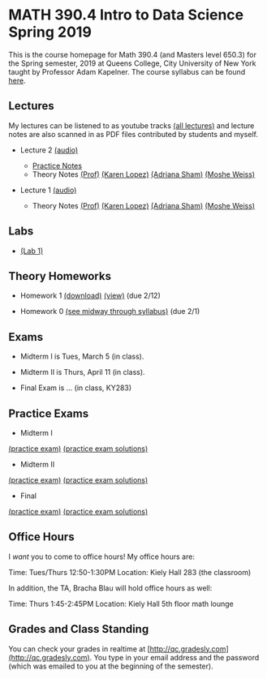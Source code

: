 # MATH 390.4 Intro to Data Science Spring 2019

This is the course homepage for Math 390.4 (and Masters level 650.3) for the Spring semester, 2019 at Queens College, City University of New York taught by Professor Adam Kapelner. The course syllabus can be found [here](https://github.com/kapelner/QC_Math_390.4_Spring_2019/blob/master/syllabus/syllabus.pdf).

## Lectures

My lectures can be listened to as youtube tracks [(all lectures)](https://www.youtube.com/playlist?list=) and lecture notes are also scanned in as PDF files contributed by students and myself.

<!--
* Presentation by [Max Sklar of Foursquare, Inc.](https://www.linkedin.com/in/max-sklar-b638464/) final day, May 28 [(audio)](https://youtu.be/TOId9Ey55MM) [(slides)](https://docs.google.com/presentation/d/1R4Us8pSTQoYW9UIonA_fwVz4dCT98D6W-tpJBqRXipE)
* Lecture 26 (Bonus)
  - [Practice Notes](https://github.com/kapelner/QC_Math_390.4_Spring_2019/blob/master/practice_lectures/lec26.Rmd)
* Lecture 25 [(audio)](https://youtu.be/EH8HIddui6E)
  - [Practice Notes](https://github.com/kapelner/QC_Math_390.4_Spring_2019/blob/master/practice_lectures/lec25.Rmd)
  - Theory Notes [(Prof)](https://github.com/kapelner/QC_Math_390.4_Spring_2019/blob/master/lectures/lec24kap.pdf) 
* Lecture 24 [(audio)](https://youtu.be/c6kaJL26a_c)
  - [Practice Notes](https://github.com/kapelner/QC_Math_390.4_Spring_2019/blob/master/practice_lectures/lec24.Rmd) 
  - Theory Notes [(Prof)](https://github.com/kapelner/QC_Math_390.4_Spring_2019/blob/master/lectures/lec24kap.pdf) 
* Lecture 23 [(audio)](https://youtu.be/VTQuwoUHv24)
  - [Practice Notes](https://github.com/kapelner/QC_Math_390.4_Spring_2019/blob/master/practice_lectures/lec23.Rmd) 
  - Theory Notes [(Prof)](https://github.com/kapelner/QC_Math_390.4_Spring_2019/blob/master/lectures/lec23kap.pdf)
* Lecture 22 [(audio)](https://youtu.be/-gdn0em3IcI)
  - [Practice Notes](https://github.com/kapelner/QC_Math_390.4_Spring_2019/blob/master/practice_lectures/lec22.Rmd) 
  - Theory Notes [(Prof)](https://github.com/kapelner/QC_Math_390.4_Spring_2019/blob/master/lectures/lec22kap.pdf)
* Lecture 21 [(audio)](https://youtu.be/bFuBCrvAtMU)
  - [Practice Notes](https://github.com/kapelner/QC_Math_390.4_Spring_2019/blob/master/practice_lectures/lec21.Rmd) 
  - Theory Notes [(Prof)](https://github.com/kapelner/QC_Math_390.4_Spring_2019/blob/master/lectures/lec20kap.pdf)
* Lecture 20 [(audio)](https://youtu.be/M7p9Ze4QdlQ)
  - [Practice Notes](https://github.com/kapelner/QC_Math_390.4_Spring_2019/blob/master/practice_lectures/lec20.Rmd) 
  - Theory Notes [(Ounon Kondi)](https://github.com/kapelner/QC_Math_390.4_Spring_2019/blob/master/lectures/lec20kondi.pdf) [(Prof)](https://github.com/kapelner/QC_Math_390.4_Spring_2019/blob/master/lectures/lec20kap.pdf)
* Lecture 19 [(audio)](https://youtu.be/bpKq1m7WPLw)
  - [Practice Notes](https://github.com/kapelner/QC_Math_390.4_Spring_2019/blob/master/practice_lectures/lec19.Rmd) 
  - Theory Notes [(Ounon Kondi)](https://github.com/kapelner/QC_Math_390.4_Spring_2019/blob/master/lectures/lec19kondi.pdf) [(Prof)](https://github.com/kapelner/QC_Math_390.4_Spring_2019/blob/master/lectures/lec19kap.pdf)
* Lecture 18 [(audio)](https://youtu.be/wIM9I1tdPX8)
  - Practice Notes [(Ounon Kondi)](https://github.com/kapelner/QC_Math_390.4_Spring_2019/blob/master/lectures/lec18kondi.pdf) [(Prof)](https://github.com/kapelner/QC_Math_390.4_Spring_2019/blob/master/practice_lectures/lec18.Rmd) 
  - Theory Notes [(Prof)](https://github.com/kapelner/QC_Math_390.4_Spring_2019/blob/master/lectures/lec18kap.pdf)
* Lecture 17 and Review [(audio)](https://youtu.be/Ee4H-wtHZ1w)
  - Theory Notes [(Prof)](https://github.com/kapelner/QC_Math_390.4_Spring_2019/blob/master/lectures/lec17kap.pdf)
* Lecture 16 [(audio)](https://youtu.be/JmcdaArfewE)
  - [Practice Notes](https://github.com/kapelner/QC_Math_390.4_Spring_2019/blob/master/practice_lectures/lec16.Rmd) 
  - Theory Notes [(Ounon Kondi)](https://github.com/kapelner/QC_Math_390.4_Spring_2019/blob/master/lectures/lec16kondi.pdf)  [(Prof)](https://github.com/kapelner/QC_Math_390.4_Spring_2019/blob/master/lectures/lec16kap.pdf)
* Lecture 15 [(audio)](https://youtu.be/AjTHZMqbZyk)
  - [Practice Notes](https://github.com/kapelner/QC_Math_390.4_Spring_2019/blob/master/practice_lectures/lec15.Rmd) 
  - Theory Notes [(Slava Takhalov)](https://github.com/kapelner/QC_Math_390.4_Spring_2019/blob/master/lectures/lec15tachalov.pdf) [(Ounon Kondi)](https://github.com/kapelner/QC_Math_390.4_Spring_2019/blob/master/lectures/lec15kondi.pdf) [(Prof)](https://github.com/kapelner/QC_Math_390.4_Spring_2019/blob/master/lectures/lec15kap.pdf)
* Lecture 14 [(audio)](https://youtu.be/jlQsMKCHUIA)
  - [Practice Notes](https://github.com/kapelner/QC_Math_390.4_Spring_2019/blob/master/practice_lectures/lec14.Rmd) 
  - Theory Notes [(Slava Takhalov)](https://github.com/kapelner/QC_Math_390.4_Spring_2019/blob/master/lectures/lec14tachalov.pdf) [(Ounon Kondi)](https://github.com/kapelner/QC_Math_390.4_Spring_2019/blob/master/lectures/lec14kondi.pdf) [(Prof)](https://github.com/kapelner/QC_Math_390.4_Spring_2019/blob/master/lectures/lec14kap.pdf)
* Lecture 13 [(audio)](https://youtu.be/ZsTEen-cVpI)
  - [Practice Notes](https://github.com/kapelner/QC_Math_390.4_Spring_2019/blob/master/practice_lectures/lec13.Rmd) 
  - Theory Notes [(Slava Takhalov)](https://github.com/kapelner/QC_Math_390.4_Spring_2019/blob/master/lectures/lec13tachalov.pdf) [(Prof)](https://github.com/kapelner/QC_Math_390.4_Spring_2019/blob/master/lectures/lec13kap.pdf)
* Lecture 12 [(audio)](https://youtu.be/T69-PuacArk)
  - Theory Notes [(Slava Takhalov)](https://github.com/kapelner/QC_Math_390.4_Spring_2019/blob/master/lectures/lec12tachalov.pdf) [(Ounon Kondi)](https://github.com/kapelner/QC_Math_390.4_Spring_2019/blob/master/lectures/lec12kondi.pdf) [(Darshan Patel)](https://github.com/kapelner/QC_Math_390.4_Spring_2019/blob/master/lectures/lec12patel.pdf) [(Prof)](https://github.com/kapelner/QC_Math_390.4_Spring_2019/blob/master/lectures/lec12kap.pdf)
* Lecture 11 [(audio)](https://youtu.be/LGdeP9CGD-Y)
  - [Practice Notes](https://github.com/kapelner/QC_Math_390.4_Spring_2019/blob/master/practice_lectures/lec11.Rmd) 
  - Theory Notes [(Slava Takhalov)](https://github.com/kapelner/QC_Math_390.4_Spring_2019/blob/master/lectures/lec11tachalov.pdf) [(Ounon Kondi)](https://github.com/kapelner/QC_Math_390.4_Spring_2019/blob/master/lectures/lec11kondi.pdf) [(Darshan Patel)](https://github.com/kapelner/QC_Math_390.4_Spring_2019/blob/master/lectures/lec11patel.pdf) [(Prof)](https://github.com/kapelner/QC_Math_390.4_Spring_2019/blob/master/lectures/lec11kap.pdf)
* Lecture 10 [(audio)](https://youtu.be/LUqKoFOiNtI)
  - [Practice Notes](https://github.com/kapelner/QC_Math_390.4_Spring_2019/blob/master/practice_lectures/lec10.Rmd) 
  - Theory Notes [(Slava Takhalov)](https://github.com/kapelner/QC_Math_390.4_Spring_2019/blob/master/lectures/lec10tachalov.pdf) [(Darshan Patel)](https://github.com/kapelner/QC_Math_390.4_Spring_2019/blob/master/lectures/lec10patel.pdf) [(Ounon Kondi)](https://github.com/kapelner/QC_Math_390.4_Spring_2019/blob/master/lectures/lec10kondi.pdf) [(Joseph Peltroche)](https://github.com/kapelner/QC_Math_390.4_Spring_2019/blob/master/lectures/lec10peltroche.pdf) [(Prof)](https://github.com/kapelner/QC_Math_390.4_Spring_2019/blob/master/lectures/lec10kap.pdf)
* Lecture 9 and Review [(audio)](https://youtu.be/W5QFFxv4hIk) 
  - [Practice Notes](https://github.com/kapelner/QC_Math_390.4_Spring_2019/blob/master/practice_lectures/lec09.Rmd) 
  - Theory Notes [(Slava Takhalov)](https://github.com/kapelner/QC_Math_390.4_Spring_2019/blob/master/lectures/lec09tachalov.pdf) [(Ounon Kondi)](https://github.com/kapelner/QC_Math_390.4_Spring_2019/blob/master/lectures/lec09kondi.pdf) [(Darshan Patel)](https://github.com/kapelner/QC_Math_390.4_Spring_2019/blob/master/lectures/lec09patel.pdf) [(Prof)](https://github.com/kapelner/QC_Math_390.4_Spring_2019/blob/master/lectures/lec09kap.pdf) 
* Lecture 8 [(audio)](https://youtu.be/ldKaoMtOuns)
  - [Practice Notes](https://github.com/kapelner/QC_Math_390.4_Spring_2019/blob/master/practice_lectures/lec08.Rmd) 
  - Theory Notes [(Slava Takhalov)](https://github.com/kapelner/QC_Math_390.4_Spring_2019/blob/master/lectures/lec08tachalov.pdf) [(Ounon Kondi)](https://github.com/kapelner/QC_Math_390.4_Spring_2019/blob/master/lectures/lec08kondi.pdf) [(Darshan Patel)](https://github.com/kapelner/QC_Math_390.4_Spring_2019/blob/master/lectures/lec08patel.pdf) [(Prof)](https://github.com/kapelner/QC_Math_390.4_Spring_2019/blob/master/lectures/lec08kap.pdf)
* Lecture 7 [(audio)](https://youtu.be/3zbCPB3pxa0)
  - [Practice Notes](https://github.com/kapelner/QC_Math_390.4_Spring_2019/blob/master/practice_lectures/lec07.Rmd) 
  - Theory Notes [(Darshan Patel)](https://github.com/kapelner/QC_Math_390.4_Spring_2019/blob/master/lectures/lec07patel.pdf) [(Ounon Kondi)](https://github.com/kapelner/QC_Math_390.4_Spring_2019/blob/master/lectures/lec07kondi.pdf) [(Slava Takhalov)](https://github.com/kapelner/QC_Math_390.4_Spring_2019/blob/master/lectures/lec07takhalov.pdf) [(Prof)](https://github.com/kapelner/QC_Math_390.4_Spring_2019/blob/master/lectures/lec07kap.pdf)
* Lecture 6 [(audio)](https://youtu.be/-47jbhZfiNQ)
  - [Practice Notes](https://github.com/kapelner/QC_Math_390.4_Spring_2019/blob/master/practice_lectures/lec06.Rmd) 
  - Theory Notes [(Darshan Patel)](https://github.com/kapelner/QC_Math_390.4_Spring_2019/blob/master/lectures/lec06patel.pdf) [(Ounon Kondi)](https://github.com/kapelner/QC_Math_390.4_Spring_2019/blob/master/lectures/lec06kondi.pdf) [(Slava Takhalov)](https://github.com/kapelner/QC_Math_390.4_Spring_2019/blob/master/lectures/lec06takhalov.pdf) [(Prof)](https://github.com/kapelner/QC_Math_390.4_Spring_2019/blob/master/lectures/lec06kap.pdf)
* Lecture 5 [(audio)](https://youtu.be/PVNhndKiT70)
  - [Practice Notes](https://github.com/kapelner/QC_Math_390.4_Spring_2019/blob/master/practice_lectures/lec05.Rmd) 
  - Theory Notes [(Slava Takhalov)](https://github.com/kapelner/QC_Math_390.4_Spring_2019/blob/master/lectures/lec05takhalov.pdf) [(Darshan Patel)](https://github.com/kapelner/QC_Math_390.4_Spring_2019/blob/master/lectures/lec05patel.pdf) [(Ounon Kondi)](https://github.com/kapelner/QC_Math_390.4_Spring_2019/blob/master/lectures/lec05kondi.pdf) [(Prof)](https://github.com/kapelner/QC_Math_390.4_Spring_2019/blob/master/lectures/lec05kap.pdf)
* Lecture 4 [(audio)](https://youtu.be/1eG-Qg1rfvo)
  - [Practice Notes](https://github.com/kapelner/QC_Math_390.4_Spring_2019/blob/master/practice_lectures/lec04.Rmd) 
  - Theory Notes [(Slava Takhalov)](https://github.com/kapelner/QC_Math_390.4_Spring_2019/blob/master/lectures/lec04takhalov.pdf) [(Darshan Patel)](https://github.com/kapelner/QC_Math_390.4_Spring_2019/blob/master/lectures/lec04patel.pdf) [(Ounon Kondi)](https://github.com/kapelner/QC_Math_390.4_Spring_2019/blob/master/lectures/lec04kondi.pdf) [(Prof)](https://github.com/kapelner/QC_Math_390.4_Spring_2019/blob/master/lectures/lec04kap.pdf)
* Lecture 3 [(audio)](https://youtu.be/TnQGJqgFm1M)
  - [Practice Notes](https://github.com/kapelner/QC_Math_390.4_Spring_2019/blob/master/practice_lectures/lec03.Rmd)
  - Theory Notes [(Slava Takhalov)](https://github.com/kapelner/QC_Math_390.4_Spring_2019/blob/master/lectures/lec03takhalov.pdf) [(Ounon Kondi)](https://github.com/kapelner/QC_Math_390.4_Spring_2019/blob/master/lectures/lec03kondi.pdf) [(Joseph Peltroche)](https://github.com/kapelner/QC_Math_390.4_Spring_2019/blob/master/lectures/lec03peltroche.pdf) [(Darshan Patel)](https://github.com/kapelner/QC_Math_390.4_Spring_2019/blob/master/lectures/lec03patel.pdf) [(Prof)](https://github.com/kapelner/QC_Math_390.4_Spring_2019/blob/master/lectures/lec03kap.pdf)-->
* Lecture 2 [(audio)](https://youtu.be/QTdOB63WB3g)
  - [Practice Notes](https://github.com/kapelner/QC_Math_390.4_Spring_2019/blob/master/practice_lectures/lec01.Rmd)
  - Theory Notes [(Prof)](https://github.com/kapelner/QC_Math_390.4_Spring_2019/blob/master/lectures/lec02kap.pdf) [(Karen Lopez)](https://github.com/kapelner/QC_Math_390.4_Spring_2019/blob/master/lectures/lec02lopez.pdf) [(Adriana Sham)](https://github.com/kapelner/QC_Math_390.4_Spring_2019/blob/master/lectures/lec02sham.pdf) [(Moshe Weiss)](https://github.com/kapelner/QC_Math_390.4_Spring_2019/blob/master/lectures/lec02weiss.pdf)

* Lecture 1 [(audio)](https://youtu.be/lpohkUOOn8I) 
  - Theory Notes [(Prof)](https://github.com/kapelner/QC_Math_390.4_Spring_2019/blob/master/lectures/lec01kap.pdf) [(Karen Lopez)](https://github.com/kapelner/QC_Math_390.4_Spring_2019/blob/master/lectures/lec01lopez.pdf) [(Adriana Sham)](https://github.com/kapelner/QC_Math_390.4_Spring_2019/blob/master/lectures/lec01sham.pdf) [(Moshe Weiss)](https://github.com/kapelner/QC_Math_390.4_Spring_2019/blob/master/lectures/lec01weiss.pdf)

## Labs
* [(Lab 1)](https://github.com/kapelner/QC_Math_390.4_Spring_2019/blob/master/labs/lab01.Rmd)

## Theory Homeworks

<!--
* Homework 5t [(download)](https://github.com/kapelner/QC_Math_390.4_Spring_2019/blob/master/homeworks/hw05/hw05t.pdf?raw=true) [(view)](https://github.com/kapelner/QC_Math_390.4_Spring_2019/blob/master/homeworks/hw05/hw05t.pdf) (due 5/18)
* Homework 4t [(download)](https://github.com/kapelner/QC_Math_390.4_Spring_2019/blob/master/homeworks/hw04/hw04t.pdf?raw=true) [(view)](https://github.com/kapelner/QC_Math_390.4_Spring_2019/blob/master/homeworks/hw04/hw04t.pdf) (due 5/7)
* Homework 3p [(view)](https://github.com/kapelner/QC_Math_390.4_Spring_2019/blob/master/homeworks/hw03/hw03p.Rmd) (due 4/13)
* Homework 3t [(download)](https://github.com/kapelner/QC_Math_390.4_Spring_2019/blob/master/homeworks/hw03/hw03t.pdf?raw=true) [(view)](https://github.com/kapelner/QC_Math_390.4_Spring_2019/blob/master/homeworks/hw03/hw03t.pdf) (due 3/23)
* Homework 2t [(download)](https://github.com/kapelner/QC_Math_390.4_Spring_2019/blob/master/homeworks/hw02/hw02t.pdf?raw=true) [(view)](https://github.com/kapelner/QC_Math_390.4_Spring_2019/blob/master/homeworks/hw02/hw02t.pdf) (due 3/6)
* Homework 2p [(view)](https://github.com/kapelner/QC_Math_390.4_Spring_2019/blob/master/homeworks/hw02/hw02p.Rmd) (due 3/6)-->
* Homework 1 [(download)](https://github.com/kapelner/QC_Math_390.4_Spring_2019/blob/master/homeworks/hw01/hw01t.pdf?raw=true) [(view)](https://github.com/kapelner/QC_Math_390.4_Spring_2019/blob/master/homeworks/hw01/hw01t.pdf) (due 2/12)

* Homework 0 [(see midway through syllabus)](https://github.com/kapelner/QC_Math_390.4_Spring_2019/blob/master/syllabus/syllabus.pdf?raw=true) (due 2/1)

## Exams

* Midterm I is Tues, March 5 (in class).



* Midterm II is Thurs, April 11 (in class).



* Final Exam is ...  (in class, KY283)



## Practice Exams

* Midterm I

[(practice exam)](https://github.com/kapelner/QC_Math_390.4_Spring_2018/blob/master/exams/midterm1/midterm1.pdf) [(practice exam solutions)](https://github.com/kapelner/QC_Math_390.4_Spring_2018/blob/master/exams/midterm1/midterm1_solutions.pdf)

* Midterm II

[(practice exam)](https://github.com/kapelner/QC_Math_390.4_Spring_2018/blob/master/exams/midterm2/midterm2.pdf) [(practice exam solutions)](https://github.com/kapelner/QC_Math_390.4_Spring_2018/blob/master/exams/midterm2/midterm2_solutions.pdf)

* Final

[(practice exam)](https://github.com/kapelner/QC_Math_390.4_Spring_2018/blob/master/exams/final/final.pdf) [(practice exam solutions)](https://github.com/kapelner/QC_Math_390.4_Spring_2018/blob/master/exams/final/final_solutions.pdf)

## Office Hours

I *want* you to come to office hours! My office hours are:

Time: Tues/Thurs 12:50-1:30PM
Location: Kiely Hall 283 (the classroom)

In addition, the TA, Bracha Blau will hold office hours as well:

Time: Thurs 1:45-2:45PM
Location: Kiely Hall 5th floor math lounge

## Grades and Class Standing

You can check your grades in realtime at [http://qc.gradesly.com](http://qc.gradesly.com). You type in your email address and the password (which was emailed to you at the beginning of the semester).


